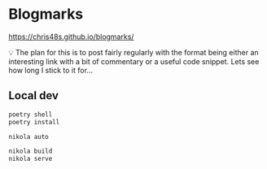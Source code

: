 # Blogmarks

https://chris48s.github.io/blogmarks/

💡 The plan for this is to post fairly regularly with the format being either an interesting link with a bit of commentary or a useful code snippet. Lets see how long I stick to it for...

## Local dev

```bash
poetry shell
poetry install

nikola auto
```

```bash
nikola build
nikola serve
```
